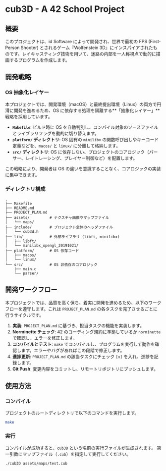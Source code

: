 # cub3D - A 42 School Project

## 概要

このプロジェクトは、id Software によって開発され、世界で最初の FPS (First-Person Shooter) とされるゲーム『Wolfenstein 3D』にインスパイアされたものです。レイキャスティング技術を用いて、迷路の内部を一人称視点で動的に描画するプログラムを作成します。

## 開発戦略

### OS 抽象化レイヤー

本プロジェクトでは、開発環境（macOS）と最終提出環境（Linux）の両方で円滑に開発を進めるため、OS に依存する処理を隔離する**「抽象化レイヤー」**戦略を採用しています。

- **`Makefile`**: ビルド時に OS を自動判別し、コンパイル対象のソースファイルとライブラリフラグを動的に切り替えます。
- **`platform/` ディレクトリ**: OS 固有の `minilibx` の関数呼び出しやキーコード定義などを、`macos/` と `linux/` に分離して格納します。
- **`src/` ディレクトリ**: OS に依存しない、プロジェクトのコアロジック（パーサー、レイトレーシング、プレイヤー制御など）を配置します。

この戦略により、開発者は OS の違いを意識することなく、コアロジックの実装に集中できます。

### ディレクトリ構成

```
.
├── Makefile
├── README.md
├── PROJECT_PLAN.md
├── assets/         # テクスチャ画像やマップファイル
│   └── maps/
├── include/        # プロジェクト全体のヘッダファイル
│   └── cub3d.h
├── lib/            # 外部ライブラリ (libft, minilibx)
│   ├── libft/
│   └── minilibx_opengl_20191021/
├── platform/       # OS 依存コード
│   ├── macos/
│   └── linux/
└── src/            # OS 非依存のコアロジック
    ├── main.c
    └── parser/
```

## 開発ワークフロー

本プロジェクトでは、品質を高く保ち、着実に開発を進めるため、以下のワークフローを遵守します。これは `PROJECT_PLAN.md` の各タスクを完了させるごとに行うサイクルです。

1.  **実装**: `PROJECT_PLAN.md` に基づき、担当タスクの機能を実装します。
2.  **Norminette チェック**: 42 のコーディング規約に準拠しているか `norminette` で確認し、エラーを修正します。
3.  **コンパイルとテスト**: `make` でコンパイルし、プログラムを実行して動作を確認します。エラーやバグがあればこの段階で修正します。
4.  **進捗更新**: `PROJECT_PLAN.md` の該当タスクにチェック `[x]` を入れ、進捗を記録します。
5.  **Git Push**: 変更内容をコミットし、リモートリポジトリにプッシュします。

## 使用方法

### コンパイル

プロジェクトのルートディレクトリで以下のコマンドを実行します。

```bash
make
```

### 実行

コンパイルが成功すると、`cub3D` という名前の実行ファイルが生成されます。
第一引数にマップファイル（`.cub`）を指定して実行してください。

```bash
./cub3D assets/maps/test.cub
```
